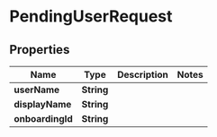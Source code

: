 

# PendingUserRequest

## Properties

Name | Type | Description | Notes
------------ | ------------- | ------------- | -------------
**userName** | **String** |  | 
**displayName** | **String** |  | 
**onboardingId** | **String** |  | 




